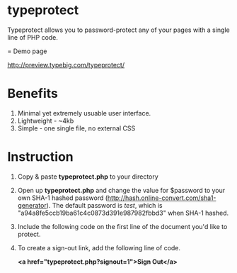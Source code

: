 typeprotect
===========

Typeprotect allows you to password-protect any of your pages with a single line of PHP code. 


=
Demo page

http://preview.typebig.com/typeprotect/

Benefits
=
1. Minimal yet extremely usuable user interface. 
2. Lightweight - ~4kb
3. Simple - one single file, no external CSS


Instruction
=
1. Copy & paste <strong>typeprotect.php</strong> to your directory
2. Open up <strong>typeprotect.php</strong> and change the value for $password to your own SHA-1 hashed password (http://hash.online-convert.com/sha1-generator). The default password is <em>test</em>, which is "a94a8fe5ccb19ba61c4c0873d391e987982fbbd3" when SHA-1 hashed. 

3. Include the following code on the first line of the document you'd like to protect.

	<strong><?php require('typeprotect.php'); ?></strong>

4. To create a sign-out link, add the following line of code. 
 
	<strong>&lt;a href="typeprotect.php?signout=1"&gt;Sign Out&lt;/a&gt;</strong>
